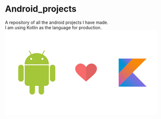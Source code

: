 # Android_projects
A repository of all the android projects I have made.<br>
I am using Kotlin as the language for production.<br>
![Android Banner image](https://github.com/kkkkkabir/Android_projects/blob/master/Images/android_kotlin_banner.png)

